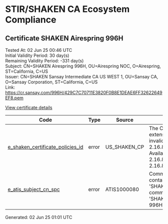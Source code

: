 # STIR/SHAKEN CA Ecosystem Compliance

## Certificate SHAKEN Airespring 996H

Tested At: 02 Jun 25 00:46 UTC\
Initial Validity Period: 30 day(s)\
Remaining Validity Period: -331 day(s)\
Subject: CN=SHAKEN Airespring 996H, OU=Airespring NOC, O=Airespring, ST=California, C=US\
Issuer: CN=SHAKEN Sansay Intermediate CA US WEST 1, OU=Sansay CA, O=Sansay Corporation, ST=California, C=US\
Link: https://cr.sansay.com/996H/429C7C70711E3820F0B8E1DEAE6FF32622649EF8.pem

[View certificate details](https://x509.io/?cert=MIIC1TCCAnugAwIBAgIUQpx8cHEeOCDwuOHerm%2FzJiJknvgwCgYIKoZIzj0EAwIwgYUxCzAJBgNVBAYTAlVTMRMwEQYDVQQIDApDYWxpZm9ybmlhMRswGQYDVQQKDBJTYW5zYXkgQ29ycG9yYXRpb24xEjAQBgNVBAsMCVNhbnNheSBDQTEwMC4GA1UEAwwnU0hBS0VOIFNhbnNheSBJbnRlcm1lZGlhdGUgQ0EgVVMgV0VTVCAxMB4XDTI0MDYwNTIzMDQ0NFoXDTI0MDcwNTIzMDQ0NFowcTELMAkGA1UEBhMCVVMxEzARBgNVBAgMCkNhbGlmb3JuaWExEzARBgNVBAoMCkFpcmVzcHJpbmcxFzAVBgNVBAsMDkFpcmVzcHJpbmcgTk9DMR8wHQYDVQQDDBZTSEFLRU4gQWlyZXNwcmluZyA5OTZIMFkwEwYHKoZIzj0CAQYIKoZIzj0DAQcDQgAEO%2FDtGCxkRKOrL%2FCO4UTvqQyw1p4MqYMIqk92awEPU6Zj%2BIbwKfhahHQHw%2BYo3o%2BOQupLUMCFOnweTLm%2B2rEXzKOB2zCB2DAWBggrBgEFBQcBGgQKMAigBhYEOTk2SDAXBgNVHSAEEDAOMAwGCmCGSAGG%2FwkBAQEwHQYDVR0OBBYEFGXP4f0G2020cYTsBTAPzTqgd8AUMB8GA1UdIwQYMBaAFKzTk%2FVDQ8wKvkVYFxN9knzcwwFGMEcGA1UdHwRAMD4wPKA6oDiGNmh0dHBzOi8vYXV0aGVudGljYXRlLWFwaS5pY29uZWN0aXYuY29tL2Rvd25sb2FkL3YxL2NybDAMBgNVHRMBAf8EAjAAMA4GA1UdDwEB%2FwQEAwIHgDAKBggqhkjOPQQDAgNIADBFAiA27ViTAhBfU%2FhoXo57FwrkY4K43aTCNudgJMpSkgo44wIhAJBFSpJiLiiJb9sTJ0AJRy45SWYdni2rUHZ2NqgCtEy%2F)

| Code | Type | Source | Details |
|------|------|--------|---------|
| [e_shaken_certificate_policies_id](../../ISSUES/e_shaken_certificate_policies_id/README.md) | error | US_SHAKEN_CP | The Certificate Policies extension contains an invalid OID value: 2.16.840.1.114569.1.1.1. Available OIDs: 2.16.840.1.114569.1.1.3, 2.16.840.1.114569.1.1.4 |
| [e_atis_subject_cn_spc](../../ISSUES/e_atis_subject_cn_spc/README.md) | error | ATIS1000080 | Common name shall contain the text string 'SHAKEN 996H', but common name is 'SHAKEN Airespring 996H' |


Generated: 02 Jun 25 01:01 UTC